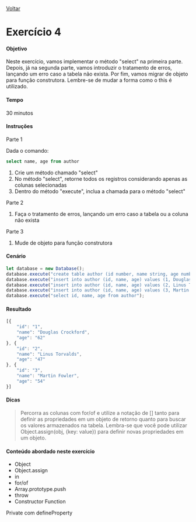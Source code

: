 [Voltar](../README.md)

# Exercício 4

#### Objetivo
Neste exercício, vamos implementar o método "select" na primeira parte. Depois, já na segunda parte, vamos introduzir o tratamento de erros, lançando um erro caso a tabela não exista. Por fim, vamos migrar de objeto para função construtora. Lembre-se de mudar a forma como o this é utilizado.

#### Tempo
30 minutos

#### Instruções

Parte 1

Dada o comando:

```sql
select name, age from author
```

1. Crie um método chamado "select"
2. No método "select", retorne todos os registros considerando apenas as colunas selecionadas
3. Dentro do método "execute", inclua a chamada para o método "select"

Parte 2

1. Faça o tratamento de erros, lançando um erro caso a tabela ou a coluna não exista

Parte 3

1. Mude de objeto para função construtora

#### Cenário

```javascript
let database = new Database();
database.execute("create table author (id number, name string, age number, city string, state string, country string)");
database.execute("insert into author (id, name, age) values (1, Douglas Crockford, 62)");
database.execute("insert into author (id, name, age) values (2, Linus Torvalds, 47)");
database.execute("insert into author (id, name, age) values (3, Martin Fowler, 54)");
database.execute("select id, name, age from author");
```

#### Resultado

```javascript
[{
	"id": "1",
	"name": "Douglas Crockford",
	"age": "62"
}, {
	"id": "2",
	"name": "Linus Torvalds",
	"age": "47"
}, {
	"id": "3",
	"name": "Martin Fowler",
	"age": "54"
}]
```

#### Dicas

> Percorra as colunas com for/of e utilize a notação de [] tanto para definir as propriedades em um objeto de retorno quanto para buscar os valores armazenados na tabela. Lembra-se que você pode utilizar Object.assign(obj, {key: value}) para definir novas propriedades em um objeto.

#### Conteúdo abordado neste exercício

* Object
* Object.assign
* in
* for/of
* Array.prototype.push
* throw
* Constructor Function

Private com defineProperty